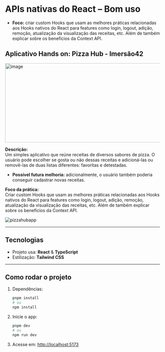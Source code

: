 
# APIs nativas do React – Bom uso

- **Foco:** criar custom Hooks que usam as melhores práticas relacionadas aos Hooks nativos do React para features como login, logout, adição, remoção, atualização da visualização das receitas, etc. Além de também explicar sobre os benefícios da Context API.

## Aplicativo Hands on: Pizza Hub - Imersão42

<img width="1009" height="257" alt="image" src="https://github.com/user-attachments/assets/ab21cf30-287b-405e-8aa8-ca75c2725bd0" />


**Descrição:**  
Um simples aplicativo que reúne receitas de diversos sabores de pizza. O usuário pode escolher se gosta ou não dessas receitas e adicioná-las ou removê-las de duas listas diferentes: favoritas e detestadas. 

- **Possível futura melhoria:** adicionalmente, o usuário também poderia conseguir cadastrar novas receitas.



**Foco da prática:**  
Criar custom Hooks que usam as melhores práticas relacionadas aos Hooks nativos do React para features como login, logout, adição, remoção, atualização da visualização das receitas, etc. Além de também explicar sobre os benefícios da Context API.

![pizzahubapp](https://github.com/user-attachments/assets/0b1abbc5-d951-4fa4-b62b-579ac0fc065b)



---

## Tecnologias

- Projeto usa: **React** & **TypeScript**
- Estilização: **Tailwind CSS**

---

## Como rodar o projeto

1. Dependências:
   ```bash
   pnpm install
   # ou
   npm install
   ```

2. Inicie o app:
   ```bash
   pnpm dev
   # ou
   npm run dev
   ```

3. Acesse em: [http://localhost:5173](http://localhost:5173)
